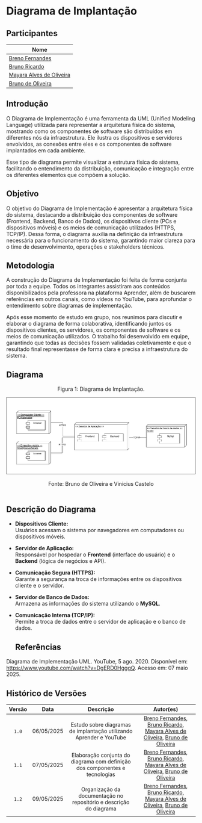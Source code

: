 # Diagrama de Implantação

## Participantes

| Nome                      |
|---------------------------|
| [Breno Fernandes](https://github.com/brenofrds) |
| [Bruno Ricardo](https://github.com/EhOBruno)   |
| [Mayara Alves de Oliveira](https://github.com/mayara-tech) | 
| [Bruno de Oliveira](https://github.com/BrunoOLiveirax) |

## Introdução

O Diagrama de Implementação é uma ferramenta da UML (Unified Modeling Language) utilizada para representar a arquitetura física do sistema, mostrando como os componentes de software são distribuídos em diferentes nós da infraestrutura. Ele ilustra os dispositivos e servidores envolvidos, as conexões entre eles e os componentes de software implantados em cada ambiente.

Esse tipo de diagrama permite visualizar a estrutura física do sistema, facilitando o entendimento da distribuição, comunicação e integração entre os diferentes elementos que compõem a solução.

## Objetivo

O objetivo do Diagrama de Implementação é apresentar a arquitetura física do sistema, destacando a distribuição dos componentes de software (Frontend, Backend, Banco de Dados), os dispositivos cliente (PCs e dispositivos móveis) e os meios de comunicação utilizados (HTTPS, TCP/IP). Dessa forma, o diagrama auxilia na definição da infraestrutura necessária para o funcionamento do sistema, garantindo maior clareza para o time de desenvolvimento, operações e stakeholders técnicos.

## Metodologia

A construção do Diagrama de Implementação foi feita de forma conjunta por toda a equipe. Todos os integrantes assistiram aos conteúdos disponibilizados pela professora na plataforma Aprender, além de buscarem referências em outros canais, como vídeos no YouTube, para aprofundar o entendimento sobre diagramas de implementação.

Após esse momento de estudo em grupo, nos reunimos para discutir e elaborar o diagrama de forma colaborativa, identificando juntos os dispositivos clientes, os servidores, os componentes de software e os meios de comunicação utilizados. O trabalho foi desenvolvido em equipe, garantindo que todas as decisões fossem validadas coletivamente e que o resultado final representasse de forma clara e precisa a infraestrutura do sistema.

## Diagrama

<center>Figura 1: Diagrama de Implantação.</center>

![Diagrama de Implantação](./assets/DiagramaDeImplantacao.png)

<center>Fonte: Bruno de Oliveira e Vinicius Castelo </center>
<br>

## Descrição do Diagrama

- **Dispositivos Cliente:**  
  Usuários acessam o sistema por navegadores em computadores ou dispositivos móveis.

- **Servidor de Aplicação:**  
  Responsável por hospedar o **Frontend** (interface do usuário) e o **Backend** (lógica de negócios e API).

- **Comunicação Segura (HTTPS):**  
  Garante a segurança na troca de informações entre os dispositivos cliente e o servidor.

- **Servidor de Banco de Dados:**  
  Armazena as informações do sistema utilizando o **MySQL**.

- **Comunicação Interna (TCP/IP):**  
  Permite a troca de dados entre o servidor de aplicação e o banco de dados.

  ## Referências

Diagrama de Implementação UML. YouTube, 5 ago. 2020. Disponível em: https://www.youtube.com/watch?v=DgERD0HgggQ. Acesso em: 07 maio 2025.


## Histórico de Versões

| Versão |    Data    |                         Descrição                         |                           Autor(es)                           |
|:-----:|:---------:|:---------------------------------------------------------:|:-------------------------------------------------------------:|
| `1.0` | 06/05/2025 | Estudo sobre diagramas de implantação utilizando Aprender e YouTube | [Breno Fernandes](https://github.com/brenofrds), [Bruno Ricardo](https://github.com/EhOBruno), [Mayara Alves de Oliveira](https://github.com/mayara-tech), [Bruno de Oliveira](https://github.com/BrunoOLiveirax) |
| `1.1` | 07/05/2025 | Elaboração conjunta do diagrama com definição dos componentes e tecnologias | [Breno Fernandes](https://github.com/brenofrds), [Bruno Ricardo](https://github.com/EhOBruno), [Mayara Alves de Oliveira](https://github.com/mayara-tech), [Bruno de Oliveira](https://github.com/BrunoOLiveirax) |
| `1.2` | 09/05/2025 | Organização da documentação no repositório e descrição do diagrama | [Breno Fernandes](https://github.com/brenofrds), [Bruno Ricardo](https://github.com/EhOBruno), [Mayara Alves de Oliveira](https://github.com/mayara-tech), [Bruno de Oliveira](https://github.com/BrunoOLiveirax) |
